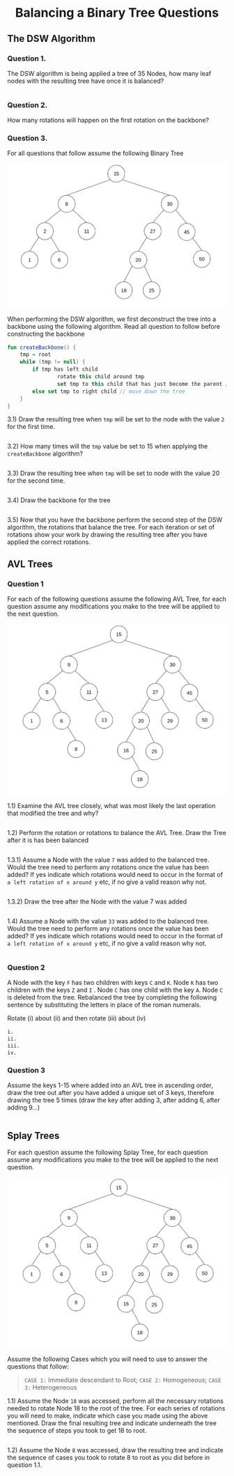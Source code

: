 <div align="center"><h1> Balancing a Binary Tree Questions </h1></div>

## The DSW Algorithm

### Question 1.

The DSW algorithm is being applied a tree of 35 Nodes, how many leaf nodes with the resulting tree have once it is
balanced?

 ```text

```

### Question 2.

How many rotations will happen on the first rotation on the backbone?

### Question 3.

For all questions that follow assume the following Binary Tree

<img src="images/dsw_tree.png" alt="dsw tree question">

When performing the DSW algorithm, we first deconstruct the tree into a backbone using the following algorithm. Read all
question to follow before constructing the backbone

```kotlin
fun createBackbone() {
    tmp = root
    while (tmp != null) {
        if tmp has left child
                rotate this child around tmp
                set tmp to this child that has just become the parent // rotate and move up
        else set tmp to right child // move down the tree
    }
}
```

3.1) Draw the resulting tree when `tmp` will be set to the node with the value
`2` for the first time.

```text

```

3.2) How many times will the `tmp` value be set to 15 when applying the `createBackbone` algorithm?

```text

```

3.3) Draw the resulting tree when `tmp` will be set to node with the value 20 for the second time.

```text

```

3.4) Draw the backbone for the tree

```text

```

3.5) Now that you have the backbone perform the second step of the DSW algorithm, the rotations that balance the tree.
For each iteration or set of rotations show your work by drawing the resulting tree after you have applied the correct
rotations.

## AVL Trees

### Question 1

For each of the following questions assume the following AVL Tree, for each question assume any modifications you make
to the tree will be applied to the next question.

<img src="images/tree.png" alt="AVl tree example">

1.1) Examine the AVL tree closely, what was most likely the last operation that modified the tree and why?

```text

```

1.2) Perform the rotation or rotations to balance the AVL Tree. Draw the Tree after it is has been balanced

```text

```

1.3.1) Assume a Node with the value `7` was added to the balanced tree. Would the tree need to perform any rotations
once the value has been added? If yes indicate which rotations would need to occur in the format
of `a left rotation of x around y` etc, if no give a valid reason why not.

```text

```

1.3.2) Draw the tree after the Node with the value 7 was added

```text

```

1.4) Assume a Node with the value `33` was added to the balanced tree. Would the tree need to perform any rotations once
the value has been added? If yes indicate which rotations would need to occur in the format
of `a left rotation of x around y` etc, if no give a valid reason why not.

```text

```

### Question 2

A Node with the key `F` has two children with keys `C` and `K`. Node `K` has two children with the keys `Z` and `I`
. Node `C` has one child with the key `A`. Node `C` is deleted from the tree. Rebalanced the tree by completing the
following sentence by substituting the letters in place of the roman numerals.

Rotate (i) about (ii) and then rotate (iii) about (iv)

```text
i.
ii.
iii.
iv.
```

### Question 3

Assume the keys 1-15 where added into an AVL tree in ascending order, draw the tree out after you have added a unique
set of 3 keys, therefore drawing the tree 5 times (draw the key after adding 3, after adding 6, after adding 9...)

```text

```

## Splay Trees

For each question assume the following Splay Tree, for each question assume any modifications you make to the tree will
be applied to the next question.

<img src="images/tree.png" alt="tree used for Splaying">

Assume the following Cases which you will need to use to answer the questions that follow:

> `CASE 1:` Immediate descendant to Root; `CASE 2:` Homogeneous; `CASE 3:` Heterogeneous

1.1) Assume the Node `18` was accessed, perform all the necessary rotations needed to rotate Node 18 to the root of the
tree. For each series of rotations you will need to make, indicate which case you made using the above mentioned. Draw
the final resulting tree and indicate underneath the tree the sequence of steps you took to get 18 to root.

```text

```

1.2) Assume the Node `8` was accessed, draw the resulting tree and indicate the sequence of cases you took to rotate 8
to root as you did before in question 1.1.

```text

```
